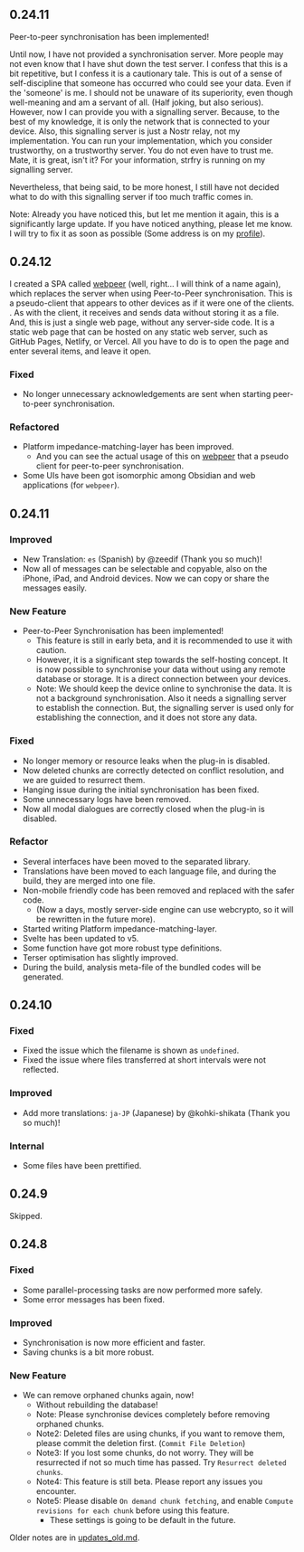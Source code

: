 ## 0.24.11

Peer-to-peer synchronisation has been implemented!

Until now, I have not provided a synchronisation server. More people may not even know that I have shut down the test server. I confess that this is a bit repetitive, but I confess it is a cautionary tale. This is out of a sense of self-discipline that someone has occurred who could see your data. Even if the 'someone' is me. I should not be unaware of its superiority, even though well-meaning and am a servant of all. (Half joking, but also serious).
However, now I can provide you with a signalling server. Because, to the best of my knowledge, it is only the network that is connected to your device.
Also, this signalling server is just a Nostr relay, not my implementation. You can run your implementation, which you consider trustworthy, on a trustworthy server. You do not even have to trust me. Mate, it is great, isn't it? For your information, strfry is running on my signalling server.

Nevertheless, that being said, to be more honest, I still have not decided what to do with this signalling server if too much traffic comes in.

Note: Already you have noticed this, but let me mention it again, this is a significantly large update. If you have noticed anything, please let me know. I will try to fix it as soon as possible (Some address is on my [profile](https://github.com/vrtmrz)).

## 0.24.12

I created a SPA called [webpeer](https://github.com/vrtmrz/livesync-commonlib/tree/main/apps/webpeer) (well, right... I will think of a name again), which replaces the server when using Peer-to-Peer synchronisation. This is a pseudo-client that appears to other devices as if it were one of the clients. . As with the client, it receives and sends data without storing it as a file.
And, this is just a single web page, without any server-side code. It is a static web page that can be hosted on any static web server, such as GitHub Pages, Netlify, or Vercel. All you have to do is to open the page and enter several items, and leave it open.

### Fixed

- No longer unnecessary acknowledgements are sent when starting peer-to-peer synchronisation.

### Refactored

- Platform impedance-matching-layer has been improved.
    - And you can see the actual usage of this on [webpeer](https://github.com/vrtmrz/livesync-commonlib/tree/main/apps/webpeer) that a pseudo client for peer-to-peer synchronisation.
- Some UIs have been got isomorphic among Obsidian and web applications (for `webpeer`).

## 0.24.11

### Improved

- New Translation: `es` (Spanish) by @zeedif (Thank you so much)!
- Now all of messages can be selectable and copyable, also on the iPhone, iPad, and Android devices. Now we can copy or share the messages easily.

### New Feature

- Peer-to-Peer Synchronisation has been implemented!
    - This feature is still in early beta, and it is recommended to use it with caution.
    - However, it is a significant step towards the self-hosting concept. It is now possible to synchronise your data without using any remote database or storage. It is a direct connection between your devices.
    - Note: We should keep the device online to synchronise the data. It is not a background synchronisation. Also it needs a signalling server to establish the connection. But, the signalling server is used only for establishing the connection, and it does not store any data.

### Fixed

- No longer memory or resource leaks when the plug-in is disabled.
- Now deleted chunks are correctly detected on conflict resolution, and we are guided to resurrect them.
- Hanging issue during the initial synchronisation has been fixed.
- Some unnecessary logs have been removed.
- Now all modal dialogues are correctly closed when the plug-in is disabled.

### Refactor

- Several interfaces have been moved to the separated library.
- Translations have been moved to each language file, and during the build, they are merged into one file.
- Non-mobile friendly code has been removed and replaced with the safer code.
    - (Now a days, mostly server-side engine can use webcrypto, so it will be rewritten in the future more).
- Started writing Platform impedance-matching-layer.
- Svelte has been updated to v5.
- Some function have got more robust type definitions.
- Terser optimisation has slightly improved.
- During the build, analysis meta-file of the bundled codes will be generated.

## 0.24.10

### Fixed

- Fixed the issue which the filename is shown as `undefined`.
- Fixed the issue where files transferred at short intervals were not reflected.

### Improved

- Add more translations: `ja-JP` (Japanese) by @kohki-shikata (Thank you so much)!

### Internal

- Some files have been prettified.

## 0.24.9

Skipped.

## 0.24.8

### Fixed

- Some parallel-processing tasks are now performed more safely.
- Some error messages has been fixed.

### Improved

- Synchronisation is now more efficient and faster.
- Saving chunks is a bit more robust.

### New Feature

- We can remove orphaned chunks again, now!
    - Without rebuilding the database!
    - Note: Please synchronise devices completely before removing orphaned chunks.
    - Note2: Deleted files are using chunks, if you want to remove them, please commit the deletion first. (`Commit File Deletion`)
    - Note3: If you lost some chunks, do not worry. They will be resurrected if not so much time has passed. Try `Resurrect deleted chunks`.
    - Note4: This feature is still beta. Please report any issues you encounter.
    - Note5: Please disable `On demand chunk fetching`, and enable `Compute revisions for each chunk` before using this feature.
        - These settings is going to be default in the future.

Older notes are in [updates_old.md](https://github.com/vrtmrz/obsidian-livesync/blob/main/updates_old.md).
